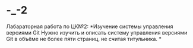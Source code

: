# -_-2
Лабараторная работа по ЦК№2: *Изучение системы управления версиями Git
Нужно изучить и описать систему управления версиями Git в объёме не
более пяти страниц, не считая титульника.
*
